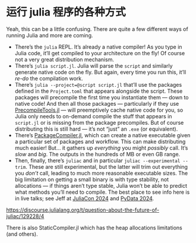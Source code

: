 # 运行 julia 程序的各种方式


Yeah, this can be a little confusing. There are quite a few different ways of running Julia and more are coming.

* There’s the `julia` REPL. It’s already a native compiler! As you type in Julia code, it’ll get compiled to your architecture on the fly! Of course not a very great distribution mechanism.
* There’s `julia script.jl`. Julia will parse the `script` and similarly generate native code on the fly. But again, every time you run this, it’ll *re-do* the compilation work.
* There’s `julia --project=@script script.jl` that’ll use the packages defined in the `Project.toml` that appears alongside the script. These packages will precompile the first time you instantiate them — down to native code! And then all those packages — particularly if they use [PrecompileTools.jl](https://juliaregistries.github.io/General/packages/redirect_to_repo/PrecompileTools) — will preemptively cache native code for you, so Julia only needs to on-demand compile the stuff that appears in `script.jl` or is missing from the package precompiles. But of course distributing this is still hard — it’s not “just” an `.exe` (or equivalent).
* There’s [PackageCompiler.jl](https://juliaregistries.github.io/General/packages/redirect_to_repo/PackageCompiler), which can create a native executable given a particular set of packages and workflow. This can make distributing much easier! But… it gathers up *everything* you might *possibly* call. It’s *slow* and *big*. The outputs in the hundreds of MB or even GB range.
* Then, finally, there’s `juliac` and in particular `juliac --experimental --trim`. These are still experimental, but the latter will trim out everything you *don’t* call, leading to much more reasonable executable sizes. The big limitation on getting a small binary is with type stability, not allocations — if things aren’t type stable, Julia won’t be able to predict what methods you’ll need to compile. The best place to see info here is in live talks; see Jeff at [JuliaCon 2024](https://www.youtube.com/watch?v=R0DEG-ddBZA&pp=ygUGanVsaWFj0gcJCY0JAYcqIYzv) and [PyData 2024](https://www.youtube.com/watch?v=LluyXFj9YDI).


https://discourse.julialang.org/t/question-about-the-future-of-juliac/129228/4

There is also StaticCompiler.jl which has the heap allocations limitations (and others).
